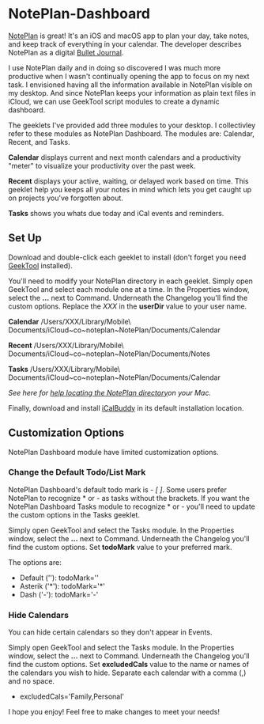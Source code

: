 # NotePlan-Dashboard

[NotePlan](https://noteplan.co) is great! It's an iOS and macOS app to plan your day, take notes, and keep track of everything in your calendar. The developer describes NotePlan as a digital [Bullet Journal](https://www.bulletjournal.com). 

I use NotePlan daily and in doing so discovered I was much more productive when I wasn't continually opening the app to focus on my next task. I envisioned having all the information available in NotePlan visible on my desktop. And since NotePlan keeps your information as plain text files in iCloud, we can use GeekTool script modules to create a dynamic dashboard.

The geeklets I've provided add three modules to your desktop. I collectivley refer to these modules as NotePlan Dashboard. The modules are: Calendar, Recent, and Tasks.

**Calendar** displays current and next month calendars and a productivity "meter" to visualize your productivity over the past week.

**Recent** displays your active, waiting, or delayed work based on time. This geeklet help you keeps all your notes in mind which lets you get caught up on projects you've forgotten about.

**Tasks** shows you whats due today and iCal events and reminders.

## Set Up

Download and double-click each geeklet to install (don't forget you need [GeekTool](https://www.tynsoe.org/v2/geektool/) installed).

You'll need to modify your NotePlan directory in each geeklet. Simply open GeekTool and select each module one at a time. In the Properties window, select the **...** next to Command. Underneath the Changelog you'll find the custom options. Replace the *XXX* in the **userDir** value to your user name.

**Calendar**
/Users/XXX/Library/Mobile\ Documents/iCloud\~co\~noteplan\~NotePlan/Documents/Calendar

**Recent**
/Users/XXX/Library/Mobile\ Documents/iCloud\~co\~noteplan\~NotePlan/Documents/Notes

**Tasks**
/Users/XXX/Library/Mobile\ Documents/iCloud\~co\~noteplan\~NotePlan/Documents/Calendar

*See here for [help locating the NotePlan directory](https://github.com/biznachio/NotePlan-Dashboard/blob/master/How%20to%20locate%20NotePlan%20directory.md)on your Mac.*

Finally, download and install [iCalBuddy](https://hasseg.org/icalBuddy/) in its default installation location.

## Customization Options

NotePlan Dashboard module have limited customization options.

### Change the Default Todo/List Mark

NotePlan Dashboard's default todo mark is *- [ ]*. Some users prefer NotePlan to recognize * or - as tasks without the brackets. If you want the NotePlan Dashboard Tasks module to recognize * or - you'll need to update the custom options in the Tasks geeklet.

Simply open GeekTool and select the Tasks module. In the Properties window, select the **...** next to Command. Underneath the Changelog you'll find the custom options. Set **todoMark** value to your preferred mark. 

The options are: 
- Default (''): todoMark=''
- Asterik ('\*'): todoMark='\*'
- Dash ('\-'): todoMark='\-'

### Hide Calendars 

You can hide certain calendars so they don't appear in Events.

Simply open GeekTool and select the Tasks module. In the Properties window, select the **...** next to Command. Underneath the Changelog you'll find the custom options. Set **excludedCals** value to the name or names of the calendars you wish to hide. Separate each calendar with a comma (,) and no space.

- excludedCals='Family,Personal'

I hope you enjoy! Feel free to make changes to meet your needs!
